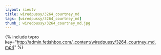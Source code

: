 ```yaml
--- 
layout: sieutv
title: wiredpussy/3264_courtney_md
tags: [wiredpussy/3264_courtney_md]
thumb_: wiredpussy/3264_courtney_md.jpg
---
```

{% include tvpro key="http://admin.fetishbox.com/_content/wiredpussy/3264_courtney_md.mp4" %} 
